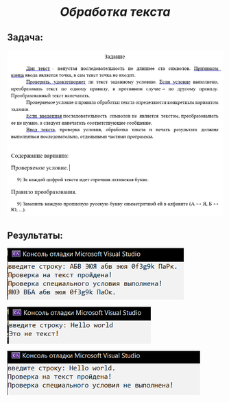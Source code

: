 ***<h1 align = "center">Обработка текста</a>***

**<h2> Задача: </h2>** 

![](images/1.jpg)

**<h2> Результаты: </h2>** 

![](images/2.png)  

![](images/3.png)  

![](images/4.png)  
